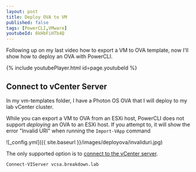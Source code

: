 ```yaml
---
layout: post
title: Deploy OVA to VM
published: false
tags: [PowerCLI,VMware]
youtubeId: 8kHbFiHTb4Q
---
```


Following up on my last video how to export a VM to OVA template, now I'll show how to deploy an OVA with PowerCLI.

{% include youtubePlayer.html id=page.youtubeId %}

## Connect to vCenter Server

In my vm-templates folder, I have a Photon OS OVA that I will deploy to my lab vCenter cluster.

While you can export a VM to OVA from an ESXi host, PowerCLI does not support *deploying* an OVA to an ESXi host.
If you attempt to, it will show the error "Invalid URI" when running the `Import-VApp` command

![_config.yml]({{ site.baseurl }}/images/deployova/invaliduri.jpg)

The only supported option is to [connect to the vCenter server](https://developer.vmware.com/docs/powercli/latest/vmware.vimautomation.core/commands/connect-viserver/#Default).

````posh
Connect-VIServer vcsa.breakdown.lab
````
